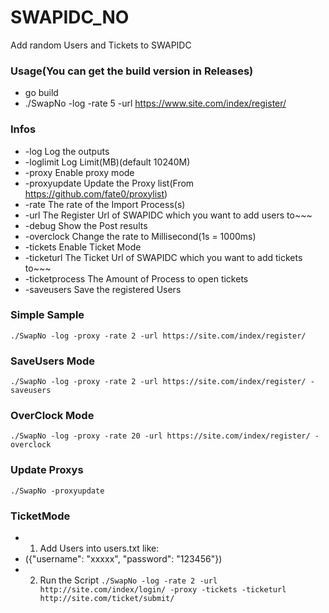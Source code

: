 # SWAPIDC_NO
Add random Users and Tickets to SWAPIDC

### Usage(You can get the build version in Releases)
* go build
* ./SwapNo -log -rate 5 -url https://www.site.com/index/register/

### Infos
* -log Log the outputs
* -loglimit Log Limit(MB)(default 10240M)
* -proxy Enable proxy mode
* -proxyupdate Update the Proxy list(From https://github.com/fate0/proxylist)
* -rate The rate of the Import Process(s)
* -url The Register Url of SWAPIDC which you want to add users to~~~
* -debug Show the Post results
* -overclock Change the rate to Millisecond(1s = 1000ms)
* -tickets Enable Ticket Mode
* -ticketurl The Ticket Url of SWAPIDC which you want to add tickets to~~~
* -ticketprocess The Amount of Process to open tickets
* -saveusers Save the registered Users

### Simple Sample
```./SwapNo -log -proxy -rate 2 -url https://site.com/index/register/```

### SaveUsers Mode
```./SwapNo -log -proxy -rate 2 -url https://site.com/index/register/ -saveusers```

### OverClock Mode
```./SwapNo -log -proxy -rate 20 -url https://site.com/index/register/ -overclock```

### Update Proxys
```./SwapNo -proxyupdate```

### TicketMode
* 1. Add Users into users.txt like:
* ({"username": "xxxxx", "password": "123456"})
* 2. Run the Script
```./SwapNo -log -rate 2 -url http://site.com/index/login/ -proxy -tickets -ticketurl http://site.com/ticket/submit/```
